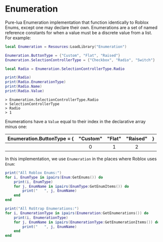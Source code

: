 # Enumeration

Pure-lua Enumeration implementation that function identically to Roblox Enums, except one may declare their own. Enumerations are a set of named reference constants for when a value must be a discrete value from a list. For example:

```lua
local Enumeration = Resources:LoadLibrary("Enumeration")

Enumeration.ButtonType = {"Custom", "Flat", "Raised"}
Enumeration.SelectionControllerType = {"Checkbox", "Radio", "Switch"}

local Radio = Enumeration.SelectionControllerType.Radio

print(Radio)
print(Radio.EnumerationType)
print(Radio.Name)
print(Radio.Value)
```

```
> Enumeration.SelectionControllerType.Radio
> SelectionControllerType
> Radio
> 1
```

Enumerations have a `Value` equal to their index in the declarative array minus one:

|Enumeration.ButtonType = {|"Custom"|"Flat"|"Raised"|}|
|:-:|:----:|:--:|:----:|:--:|
||0|1|2||

In this implementation, we use `Enumeration` in the places where Roblox uses `Enum`:

```lua
print("All Roblox Enums:")
for i, EnumType in ipairs(Enum:GetEnums()) do
	print(i, EnumType)
	for j, EnumName in ipairs(EnumType:GetEnumItems()) do
		print("   ", j, EnumName)
	end
end

print("All RoStrap Enumerations:")
for i, EnumerationType in ipairs(Enumeration:GetEnumerations()) do
	print(i, EnumerationType)
	for j, EnumName in ipairs(EnumerationType:GetEnumerationItems()) do
		print("   ", j, EnumName)
	end
end
```
